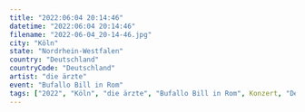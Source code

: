 ```yaml
---
title: "2022:06:04 20:14:46"
datetime: "2022:06:04 20:14:46"
filename: "2022-06-04_20-14-46.jpg"
city: "Köln"
state: "Nordrhein-Westfalen"
country: "Deutschland"
countryCode: "Deutschland"
artist: "die ärzte"
event: "Bufallo Bill in Rom"
tags: ["2022", "Köln", "die ärzte", "Bufallo Bill in Rom", Konzert, "Deutschland"]
---
```

